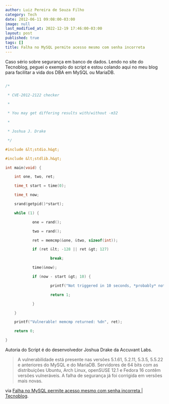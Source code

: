 ```yaml
---
author: Luiz Pereira de Souza Filho
category: Tech
date: 2012-06-11 09:08:00-03:00
image: null
last_modified_at: 2022-12-19 17:46:00-03:00
layout: post
published: true
tags: []
title: Falha no MySQL permite acesso mesmo com senha incorreta
---
```


Caso sério sobre segurança em banco de dados. Lendo no site do Tecnoblog, peguei o exemplo do script e estou colando aqui no meu blog para facilitar a vida dos DBA em MySQL ou MariaDB.

```c

/*

 * CVE-2012-2122 checker

 *

 * You may get differing results with/without -m32

 *

 * Joshua J. Drake

 */

#include &lt;stdio.h&gt;

#include &lt;stdlib.h&gt;

int main(void) {

    int one, two, ret;

    time_t start = time(0);

    time_t now;

    srand(getpid()*start);

    while (1) {

            one = rand();

            two = rand();

            ret = memcmp(&one, &two, sizeof(int));

            if (ret &lt; -128 || ret &gt; 127)

                    break;

            time(&now);

            if (now - start &gt; 10) {

                    printf("Not triggered in 10 seconds, *probably* not vulnerable..n");

                    return 1;

            }

    }

    printf("Vulnerable! memcmp returned: %dn", ret);

    return 0;

}

```

Autoria do Script é do desenvolvedor Joshua Drake da Accuvant Labs.

> A vulnerabilidade está presente nas versões 5.1.61, 5.2.11, 5.3.5, 5.5.22 e anteriores do MySQL e do MariaDB. Servidores de 64 bits com as distribuições Ubuntu, Arch Linux, openSUSE 12.1 e Fedora 16 contêm versões vulneráveis. A falha de segurança já foi corrigida em versões mais novas.

via [Falha no MySQL permite acesso mesmo com senha incorreta | Tecnoblog](http://tecnoblog.net/103828/falha-seguranca-mysql/).
